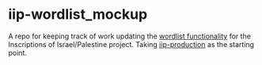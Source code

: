 # iip-wordlist_mockup

A repo for keeping track of work updating the [wordlist functionality](https://search.inscriptionsisraelpalestine.org/wordlist/) for the Inscriptions of Israel/Palestine project. Taking [iip-production](https://github.com/Brown-University-Library/iip-production/tree/production) as the starting point.
